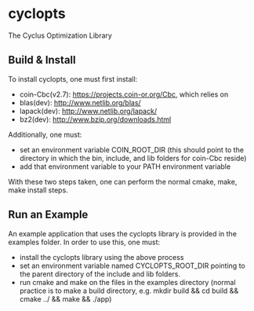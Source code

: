 cyclopts
========

The Cyclus Optimization Library

Build & Install
---------------

To install cyclopts, one must first install:
   * coin-Cbc(v2.7): https://projects.coin-or.org/Cbc, which relies on
   * blas(dev): http://www.netlib.org/blas/
   * lapack(dev): http://www.netlib.org/lapack/
   * bz2(dev): http://www.bzip.org/downloads.html

Additionally, one must:
   * set an environment variable COIN_ROOT_DIR (this should point to the directory in which the bin, include, and lib folders for coin-Cbc reside)
   * add that environment variable to your PATH environment variable

With these two steps taken, one can perform the normal cmake, make, make install steps.

Run an Example
--------------

An example application that uses the cyclopts library is provided in the examples folder. In order to use this, one must:
  * install the cyclopts library using the above process
  * set an environment variable named CYCLOPTS_ROOT_DIR pointing to the parent directory of the include and lib folders.
  * run cmake and make on the files in the examples directory (normal practice is to make a build directory, e.g. mkdir build && cd build && cmake ../ && make && ./app)